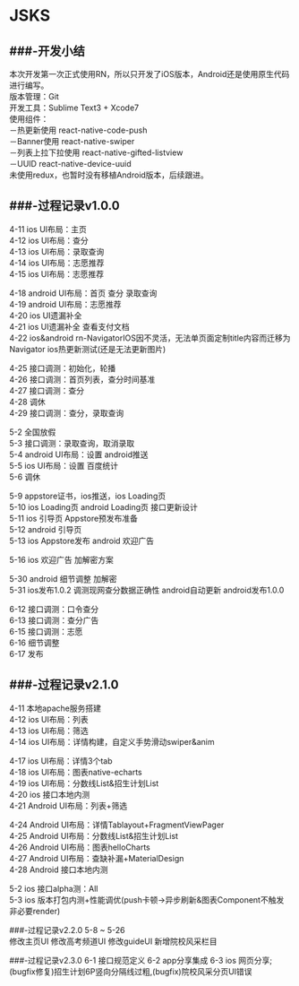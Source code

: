 # JSKS

###-开发小结
---
本次开发第一次正式使用RN，所以只开发了iOS版本，Android还是使用原生代码进行编写。<br>
版本管理：Git<br>
开发工具：Sublime Text3 + Xcode7<br>
使用组件：<br>
－热更新使用 react-native-code-push<br>
－Banner使用 react-native-swiper<br>
－列表上拉下拉使用 react-native-gifted-listview<br>
－UUID  react-native-device-uuid<br>
未使用redux，也暂时没有移植Android版本，后续跟进。


###-过程记录v1.0.0
---
4-11 ios UI布局：主页<br>
4-12 ios UI布局：查分<br>
4-13 ios UI布局：录取查询<br>
4-14 ios UI布局：志愿推荐<br>
4-15 ios UI布局：志愿推荐<br>

4-18 android UI布局：首页 查分 录取查询<br>
4-19 android UI布局：志愿推荐<br>
4-20 ios UI遗漏补全<br>
4-21 ios UI遗漏补全 查看支付文档<br>
4-22 ios&android rn-NavigatorIOS因不灵活，无法单页面定制title内容而迁移为Navigator  ios热更新测试(还是无法更新图片)<br>

4-25 接口调测：初始化，轮播<br>
4-26 接口调测：首页列表，查分时间基准<br>
4-27 接口调测：查分<br>
4-28 调休<br>
4-29 接口调测：查分，录取查询<br>

5-2  全国放假<br>
5-3  接口调测：录取查询，取消录取<br>
5-4  android UI布局：设置   android推送<br>
5-5  ios  UI布局：设置   百度统计<br>
5-6  调休<br>

5-9  appstore证书，ios推送，ios Loading页<br>
5-10 ios Loading页  android Loading页  接口更新设计<br>
5-11 ios 引导页  Appstore预发布准备<br>
5-12 android 引导页<br>
5-13 ios Appstore发布 android 欢迎广告<br>

5-16 ios 欢迎广告  加解密方案 <br>

5-30 android 细节调整 加解密<br>
5-31 ios发布1.0.2 调测现网查分数据正确性 android自动更新 android发布1.0.0<br>

6-12 接口调测：口令查分<br>
6-13 接口调测：查分广告<br>
6-15 接口调测：志愿<br>
6-16 细节调整<br>
6-17 发布<br>

###-过程记录v2.1.0
---
4-11 本地apache服务搭建<br>
4-12 ios UI布局：列表<br>
4-13 ios UI布局：筛选<br>
4-14 ios UI布局：详情构建，自定义手势滑动swiper&anim<br>

4-17 ios UI布局：详情3个tab<br>
4-18 ios UI布局：图表native-echarts<br>
4-19 ios UI布局：分数线List&招生计划List<br>
4-20 ios 接口本地内测<br>
4-21 Android UI布局：列表+筛选<br>

4-24 Android UI布局：详情Tablayout+FragmentViewPager<br>
4-25 Android UI布局：分数线List&招生计划List<br>
4-26 Android UI布局：图表helloCharts<br>
4-27 Android UI布局：查缺补漏+MaterialDesign<br>
4-28 Android 接口本地内测<br>

5-2  ios 接口alpha测：All<br>
5-3  ios 版本打包内测+性能调优(push卡顿->异步刷新&图表Component不触发非必要render)<br>

###-过程记录v2.2.0
5-8 ~ 5-26  
修改主页UI
修改高考频道UI
修改guideUI
新增院校风采栏目


###-过程记录v2.3.0
6-1 接口规范定义
6-2 app分享集成
6-3 ios 网页分享; (bugfix修复)招生计划6P竖向分隔线过粗,(bugfix)院校风采分页UI错误




